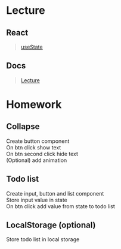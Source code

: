 # Lecture

## React

> [useState](https://react.dev/reference/react/useState)

## Docs

> [Lecture](https://docs.google.com/document/d/1XdBse8nFNth2xY7UxJjtW9mweJwtqq4HedCryE9FN34/edit)

# Homework

## Collapse

Create button component  
On btn click show text  
On btn second click hide text  
(Optional) add animation

## Todo list

Create input, button and list component  
Store input value in state  
On btn click add value from state to todo list

## LocalStorage (optional)

Store todo list in local storage
